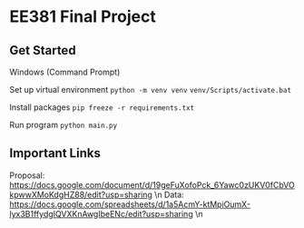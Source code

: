 # EE381 Final Project

## Get Started

Windows (Command Prompt)

Set up virtual environment
`python -m venv venv`
`venv/Scripts/activate.bat`

Install packages
`pip freeze -r requirements.txt`

Run program
`python main.py`

## Important Links

Proposal: https://docs.google.com/document/d/19geFuXofoPck_6Yawc0zUKV0fCbVOkpwwXMoKdgHZ88/edit?usp=sharing \n
Data: https://docs.google.com/spreadsheets/d/1a5AcmY-ktMpiOumX-lyx3B1ffydgIQVXKnAwgIbeENc/edit?usp=sharing \n
